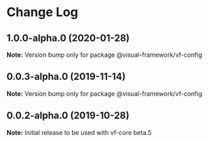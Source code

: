 # Change Log

## 1.0.0-alpha.0 (2020-01-28)

**Note:** Version bump only for package @visual-framework/vf-config

## 0.0.3-alpha.0 (2019-11-14)

**Note:** Version bump only for package @visual-framework/vf-config

## 0.0.2-alpha.0 (2019-10-28)

**Note:** Initial release to be used with vf-core beta.5
